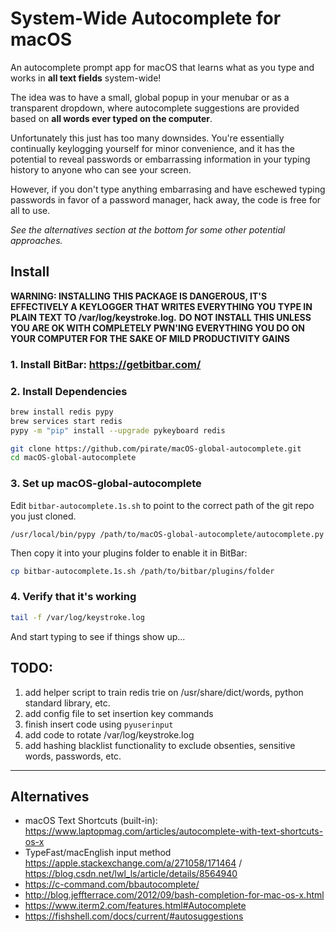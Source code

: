 # System-Wide Autocomplete for macOS

An autocomplete prompt app for macOS that learns what as you type and works in **all text fields** system-wide!

The idea was to have a small, global popup in your menubar or as a transparent dropdown,
where autocomplete suggestions are provided based on **all words ever typed on the computer**.

Unfortunately this just has too many downsides.  You're essentially continually keylogging
yourself for minor convenience, and it has the potential to reveal passwords or embarrassing
information in your typing history to anyone who can see your screen.

However, if you don't type anything embarrasing and have eschewed typing passwords in favor of 
a password manager, hack away, the code is free for all to use.

*See the alternatives section at the bottom for some other potential approaches.*

## Install

**WARNING: INSTALLING THIS PACKAGE IS DANGEROUS, IT'S EFFECTIVELY A KEYLOGGER THAT WRITES EVERYTHING YOU TYPE IN PLAIN TEXT TO /var/log/keystroke.log.**
**DO NOT INSTALL THIS UNLESS YOU ARE OK WITH COMPLETELY PWN'ING EVERYTHING YOU DO ON YOUR COMPUTER FOR THE SAKE OF MILD PRODUCTIVITY GAINS**

### 1. Install BitBar: https://getbitbar.com/

### 2. Install Dependencies

```bash
brew install redis pypy
brew services start redis
pypy -m "pip" install --upgrade pykeyboard redis

git clone https://github.com/pirate/macOS-global-autocomplete.git
cd macOS-global-autocomplete
```
### 3. Set up macOS-global-autocomplete

Edit `bitbar-autocomplete.1s.sh` to point to the correct path of the git repo you just cloned.
```
/usr/local/bin/pypy /path/to/macOS-global-autocomplete/autocomplete.py
```

Then copy it into your plugins folder to enable it in BitBar:
```bash
cp bitbar-autocomplete.1s.sh /path/to/bitbar/plugins/folder
```

### 4. Verify that it's working

```bash
tail -f /var/log/keystroke.log
```

And start typing to see if things show up...

## TODO:

 1. add helper script to train redis trie on /usr/share/dict/words, python standard library, etc.
 2. add config file to set insertion key commands
 3. finish insert code using `pyuserinput`
 4. add code to rotate /var/log/keystroke.log
 5. add hashing blacklist functionality to exclude obsenties, sensitive words, passwords, etc.

---

## Alternatives

- macOS Text Shortcuts (built-in): https://www.laptopmag.com/articles/autocomplete-with-text-shortcuts-os-x
- TypeFast/macEnglish input method https://apple.stackexchange.com/a/271058/171464 / https://blog.csdn.net/lwl_ls/article/details/8564940
- https://c-command.com/bbautocomplete/
- http://blog.jeffterrace.com/2012/09/bash-completion-for-mac-os-x.html
- https://www.iterm2.com/features.html#Autocomplete
- https://fishshell.com/docs/current/#autosuggestions
